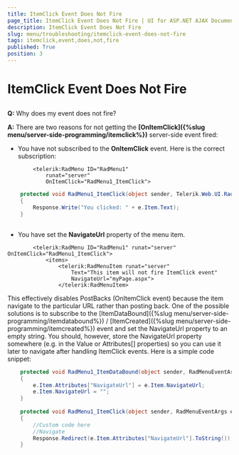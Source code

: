 ```yaml
---
title: ItemClick Event Does Not Fire
page_title: ItemClick Event Does Not Fire | UI for ASP.NET AJAX Documentation
description: ItemClick Event Does Not Fire
slug: menu/troubleshooting/itemclick-event-does-not-fire
tags: itemclick,event,does,not,fire
published: True
position: 3
---
```


# ItemClick Event Does Not Fire



## 

__Q:__ Why does my event does not fire?

__A:__ There are two reasons for not getting the __[OnItemClick]({%slug menu/server-side-programming/itemclick%})__ server-side event fired:

* You have not subscribed to the __OnItemClick__ event. Here is the correct subscription:

````ASPNET
	    <telerik:RadMenu ID="RadMenu1" 
	        runat="server" 
	        OnItemClick="RadMenu1_ItemClick">
````



````C#
	protected void RadMenu1_ItemClick(object sender, Telerik.Web.UI.RadMenuEventArgs e)   
	{       
	    Response.Write("You clicked: " + e.Item.Text);   
	}  
				
````





* You have set the __NavigateUrl__ property of the menu item.

````ASPNET
	    <telerik:RadMenu ID="RadMenu1" runat="server" OnItemClick="RadMenu1_ItemClick">
	        <items>                
	            <telerik:RadMenuItem runat="server"                     
	                Text="This item will not fire ItemClick event"                    
	                NavigateUrl="myPage.aspx">                
	            </telerik:RadMenuItem>
````



This effectively disables PostBacks (OnItemClick event) because the item navigate to the particular URL rather than posting back. One of the possible solutions is to subscribe to the [ItemDataBound]({%slug menu/server-side-programming/itemdatabound%}) / [ItemCreated]({%slug menu/server-side-programming/itemcreated%}) event and set the NavigateUrl property to an empty string. You should, however, store the NavigateUrl property somewhere (e.g. in the Value or Attributes[] properties) so you can use it later to navigate after handling ItemClick events. Here is a simple code snippet:

````C#
	protected void RadMenu1_ItemDataBound(object sender, RadMenuEventArgs e)      
	{          
	    e.Item.Attributes["NavigateUrl"] = e.Item.NavigateUrl;          
	    e.Item.NavigateUrl = "";      
	}           
	
	protected void RadMenu1_ItemClick(object sender, RadMenuEventArgs e)
	{          
	    //Custom code here                     
	    //Navigate          
	    Response.Redirect(e.Item.Attributes["NavigateUrl"].ToString());      
	}     
				
````


